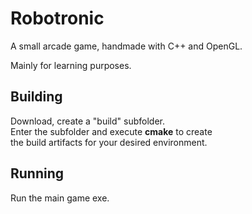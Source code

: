 # Robotronic

A small arcade game, handmade with C++ and OpenGL.

Mainly for learning purposes.

## Building
Download, create a "build" subfolder.\
Enter the subfolder and execute **cmake** to create \
the build artifacts for your desired environment.

## Running
Run the main game exe. 